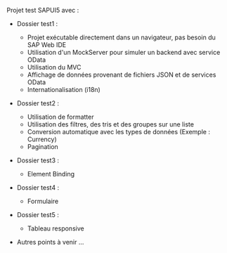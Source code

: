 Projet test SAPUI5 avec :
- Dossier test1 :
  - Projet exécutable directement dans un navigateur, pas besoin du SAP Web IDE
  - Utilisation d'un MockServer pour simuler un backend avec service OData
  - Utilisation du MVC
  - Affichage de données provenant de fichiers JSON et de services OData
  - Internationalisation (i18n)

- Dossier test2 :
  - Utilisation de formatter
  - Utilisation des filtres, des tris et des groupes sur une liste
  - Conversion automatique avec les types de données (Exemple : Currency)
  - Pagination

- Dossier test3 :
  - Element Binding
  
- Dossier test4 :
  - Formulaire

- Dossier test5 :
  - Tableau responsive

- Autres points à venir ...